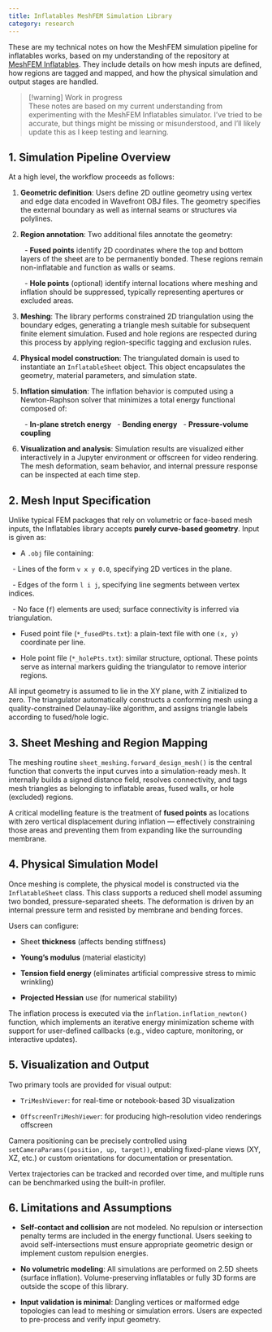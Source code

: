 ```yaml
---
title: Inflatables MeshFEM Simulation Library
category: research
---
```

These are my technical notes on how the MeshFEM simulation pipeline for inflatables works, based on my understanding of the repository at [MeshFEM Inflatables](https://github.com/MeshFEM/Inflatables). They include details on how mesh inputs are defined, how regions are tagged and mapped, and how the physical simulation and output stages are handled.
 
 > [!warning] Work in progress  
> These notes are based on my current understanding from experimenting with the MeshFEM Inflatables simulator. I’ve tried to be accurate, but things might be missing or misunderstood, and I’ll likely update this as I keep testing and learning.


## 1. Simulation Pipeline Overview

At a high level, the workflow proceeds as follows:
1. **Geometric definition**: Users define 2D outline geometry using vertex and edge data encoded in Wavefront OBJ files. The geometry specifies the external boundary as well as internal seams or structures via polylines.
2. **Region annotation**: Two additional files annotate the geometry:

	  - **Fused points** identify 2D coordinates where the top and bottom layers of the sheet are to be permanently bonded. These regions remain non-inflatable and function as walls or seams.

	  - **Hole points** (optional) identify internal locations where meshing and inflation should be suppressed, typically representing apertures or excluded areas.
	   
3. **Meshing**: The library performs constrained 2D triangulation using the boundary edges, generating a triangle mesh suitable for subsequent finite element simulation. Fused and hole regions are respected during this process by applying region-specific tagging and exclusion rules. 

4. **Physical model construction**: The triangulated domain is used to instantiate an `InflatableSheet` object. This object encapsulates the geometry, material parameters, and simulation state. 

5. **Inflation simulation**: The inflation behavior is computed using a Newton-Raphson solver that minimizes a total energy functional composed of:

	  - **In-plane stretch energy**
	  - **Bending energy**
	  - **Pressure-volume coupling**	
	
6. **Visualization and analysis**: Simulation results are visualized either interactively in a Jupyter environment or offscreen for video rendering. The mesh deformation, seam behavior, and internal pressure response can be inspected at each time step.

## 2. Mesh Input Specification  

Unlike typical FEM packages that rely on volumetric or face-based mesh inputs, the Inflatables library accepts **purely curve-based geometry**. Input is given as:  

- A `.obj` file containing:

  - Lines of the form `v x y 0.0`, specifying 2D vertices in the plane.

  - Edges of the form `l i j`, specifying line segments between vertex indices.

  - No face (`f`) elements are used; surface connectivity is inferred via triangulation.  

- Fused point file (`*_fusedPts.txt`): a plain-text file with one `(x, y)` coordinate per line.  

- Hole point file (`*_holePts.txt`): similar structure, optional. These points serve as internal markers guiding the triangulator to remove interior regions.  

All input geometry is assumed to lie in the XY plane, with Z initialized to zero. The triangulator automatically constructs a conforming mesh using a quality-constrained Delaunay-like algorithm, and assigns triangle labels according to fused/hole logic.  

## 3. Sheet Meshing and Region Mapping  

The meshing routine `sheet_meshing.forward_design_mesh()` is the central function that converts the input curves into a simulation-ready mesh. It internally builds a signed distance field, resolves connectivity, and tags mesh triangles as belonging to inflatable areas, fused walls, or hole (excluded) regions.

A critical modelling feature is the treatment of **fused points** as locations with zero vertical displacement during inflation — effectively constraining those areas and preventing them from expanding like the surrounding membrane.

## 4. Physical Simulation Model  

Once meshing is complete, the physical model is constructed via the `InflatableSheet` class. This class supports a reduced shell model assuming two bonded, pressure-separated sheets. The deformation is driven by an internal pressure term and resisted by membrane and bending forces.

Users can configure:

- Sheet **thickness** (affects bending stiffness)

- **Young’s modulus** (material elasticity)

- **Tension field energy** (eliminates artificial compressive stress to mimic wrinkling)

- **Projected Hessian** use (for numerical stability)  


The inflation process is executed via the `inflation.inflation_newton()` function, which implements an iterative energy minimization scheme with support for user-defined callbacks (e.g., video capture, monitoring, or interactive updates).

## 5. Visualization and Output

Two primary tools are provided for visual output:

- `TriMeshViewer`: for real-time or notebook-based 3D visualization

- `OffscreenTriMeshViewer`: for producing high-resolution video renderings offscreen
 

Camera positioning can be precisely controlled using `setCameraParams((position, up, target))`, enabling fixed-plane views (XY, XZ, etc.) or custom orientations for documentation or presentation.

  Vertex trajectories can be tracked and recorded over time, and multiple runs can be benchmarked using the built-in profiler.  

## 6. Limitations and Assumptions  

- **Self-contact and collision** are not modeled. No repulsion or intersection penalty terms are included in the energy functional. Users seeking to avoid self-intersections must ensure appropriate geometric design or implement custom repulsion energies.

- **No volumetric modeling**: All simulations are performed on 2.5D sheets (surface inflation). Volume-preserving inflatables or fully 3D forms are outside the scope of this library.

- **Input validation is minimal**: Dangling vertices or malformed edge topologies can lead to meshing or simulation errors. Users are expected to pre-process and verify input geometry.  



